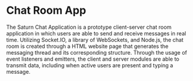 # Chat Room App
 
The Saturn Chat Application is a prototype client-server chat room application in which users are able to send and receive messages in real time.  Utilizing Socket.IO, a library of WebSockets, and Node.js, the chat room is created through a HTML website page that generates the messaging thread and its corresponding structure.  Through the usage of event listeners and emitters, the client and server modules are able to transmit data, including when active users are present and typing a message.